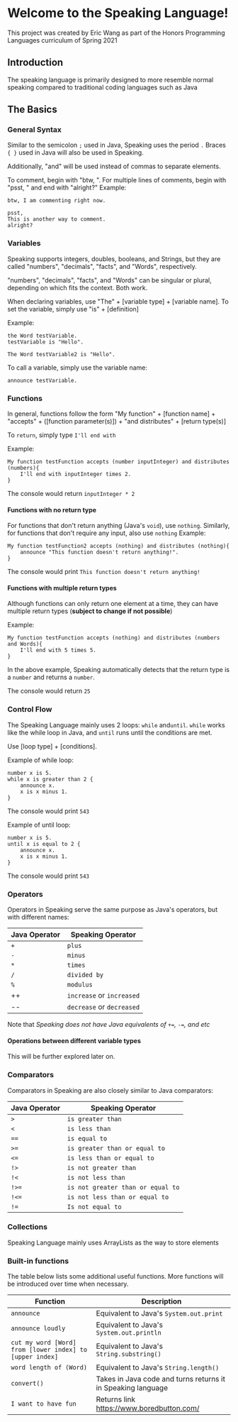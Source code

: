 # Welcome to the Speaking Language!

This project was created by Eric Wang as part of the Honors Programming Languages curriculum of Spring 2021

## Introduction
The speaking language is primarily designed to more resemble normal speaking compared to traditional coding languages such as Java

## The Basics

### General Syntax
Similar to the semicolon `;` used in Java, Speaking uses the period `.`
Braces `{ }` used in Java will also be used in Speaking.

Additionally, "and" will be used instead of commas to separate elements.

To comment, begin with "btw, ".
For multiple lines of comments, begin with "psst, " and end with "alright?"
Example:

```
btw, I am commenting right now.

psst, 
This is another way to comment.
alright?
```
### Variables
Speaking supports integers, doubles, booleans, and Strings, but they are called "numbers", "decimals", "facts", and "Words", respectively.

"numbers", "decimals", "facts", and "Words" can be singular or plural, depending on which fits the context. Both work.

When declaring variables, use "The" + [variable type] + [variable name]. To set the variable, simply use "is" + [definition]


Example:
```
the Word testVariable.
testVariable is "Hello".

The Word testVariable2 is "Hello".
```
To call a variable, simply use the variable name:

`announce testVariable.`

### Functions
In general, functions follow the form "My function" + [function name] + "accepts" + ([function parameter(s)]) + "and distributes" + [return type(s)]

To `return`, simply type `I'll end with`

Example:
```
My function testFunction accepts (number inputInteger) and distributes (numbers){
    I'll end with inputInteger times 2.
} 
```
The console would return `inputInteger * 2`
#### Functions with no return type
For functions that don't return anything (Java's `void`), use `nothing`.
Similarly, for functions that don't require any input, also use `nothing`
Example:
```
My function testFunction2 accepts (nothing) and distributes (nothing){
    announce "This function doesn't return anything!".
} 
```
The console would print `This function doesn't return anything!`

#### Functions with multiple return types
Although functions can only return one element at a time, they can have multiple return types (**subject to change if not possible**)

Example:
```
My function testFunction accepts (nothing) and distributes (numbers and Words){
    I'll end with 5 times 5.
} 
```
In the above example, Speaking automatically detects that the return type is a `number` and returns a `number`.

The console would return `25`

### Control Flow
The Speaking Language mainly uses 2 loops: `while` and`until`.
`while` works like the while loop in Java, and `until` runs until the conditions are met.

Use [loop type] + [conditions].

Example of while loop: 
```
number x is 5.
while x is greater than 2 {
    announce x.
    x is x minus 1.
}
```
The console would print `543`

Example of until loop:
```
number x is 5.
until x is equal to 2 {
    announce x.
    x is x minus 1.
}
```
The console would print `543`

### Operators
Operators in Speaking serve the same purpose as Java's operators, but with different names:

| Java Operator | Speaking Operator |
|------|------|
|`+`|`plus`|
|`-`|`minus`|
|`*`|`times`|
|`/`|`divided by`|
|`%`|`modulus`|
|++|`increase` or `increased`|
|--| `decrease` or `decreased`|


Note that *Speaking does not have Java equivalents of `+=`, `-=`, and etc*

#### Operations between different variable types

This will be further explored later on.

### Comparators
Comparators in Speaking are also closely similar to Java comparators:

| Java Operator | Speaking Operator |
|------|------|
|`>`|`is greater than`|
|`<`|`is less than`|
|`==`|`is equal to`|
|`>=`|`is greater than or equal to`|
|`<=`|`is less than or equal to`|
|`!>`|`is not greater than`|
|`!<`|`is not less than`|
|`!>=`|`is not greater than or equal to`|
|`!<=`|`is not less than or equal to`|
|`!=`|`Is not equal to`|

### Collections
Speaking Language mainly uses ArrayLists as the way to store elements

### Built-in functions
The table below lists some additional useful functions. More functions will be introduced over time when necessary.

| Function | Description |
|-----|-----|
|`announce`| Equivalent to Java's `System.out.print`|
|`announce loudly`|Equivalent to Java's `System.out.println`|
|`cut my word [Word] from [lower index] to [upper index]`|Equivalent to Java's `String.substring()`|
|`word length of (Word)`|Equivalent to Java's `String.length()`|
|`convert()`|Takes in Java code and turns returns it in Speaking language|
|`I want to have fun`|Returns link https://www.boredbutton.com/|